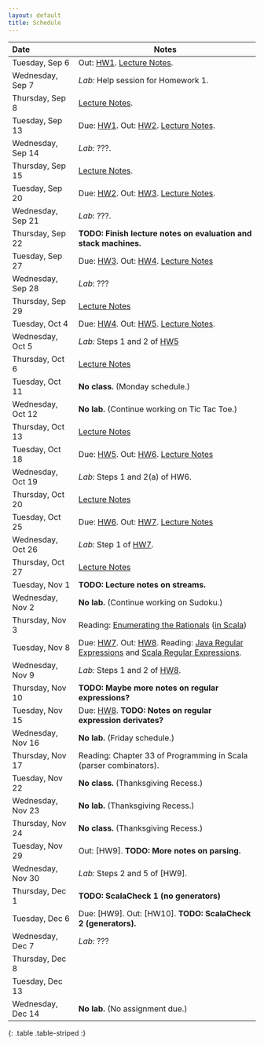 ```yaml
---
layout: default
title: Schedule
---
```


| Date              | Notes                                                                                           |
|:------------------|-------------------------------------------------------------------------------------------------|
| Tuesday, Sep 6    | Out: [HW1]. [Lecture Notes](../reading/lecture1.pdf).                                           |
| Wednesday, Sep 7  | *Lab:* Help session for Homework 1.                                                             |
| Thursday, Sep 8   | [Lecture Notes](../reading/lecture2.pdf).                                                       |
| Tuesday, Sep 13   | Due: [HW1]. Out: [HW2]. [Lecture Notes](../reading/lecture3.pdf).                               |
| Wednesday, Sep 14 | *Lab:* ???.                                                                                     |
| Thursday, Sep 15  | [Lecture Notes](../reading/lecture4.pdf).                                                       |
| Tuesday, Sep 20   | Due: [HW2]. Out: [HW3]. [Lecture Notes](../reading/lecture5.pdf).                               |
| Wednesday, Sep 21 | *Lab*: ???.                                                                                     |
| Thursday, Sep 22  | **TODO: Finish lecture notes on evaluation and stack machines.**                                |
| Tuesday, Sep 27   | Due: [HW3]. Out: [HW4]. [Lecture Notes](../reading/gc.pdf)                                      |
| Wednesday, Sep 28 | *Lab*: ???                                                                                      |
| Thursday, Sep 29  | [Lecture Notes](../reading/lecture8.pdf)                                                        |
| Tuesday, Oct 4    | Due: [HW4]. Out: [HW5]. [Lecture Notes](../reading/lecture9.pdf).                               |
| Wednesday, Oct 5  | *Lab:*  Steps 1 and 2 of [HW5]                                                                  |
| Thursday, Oct 6   | [Lecture Notes](../reading/lecture10.pdf)                                                       |
| Tuesday, Oct 11   | **No class.** (Monday schedule.)                                                                |
| Wednesday, Oct 12 | **No lab.** (Continue working on Tic Tac Toe.)                                                  |
| Thursday, Oct 13  | [Lecture Notes](../reading/lecture11.pdf)                                                       |
| Tuesday, Oct 18   | Due: [HW5]. Out: [HW6]. [Lecture Notes](https://piazza.com/class/ihn69k9d3dh9n?cid=866)         |
| Wednesday, Oct 19 | *Lab:* Steps 1 and 2(a) of HW6.                                                                 |
| Thursday, Oct 20  | [Lecture Notes](../reading/lecture13.pdf)                                                       |
| Tuesday, Oct 25   | Due: [HW6]. Out: [HW7]. [Lecture Notes](https://piazza.com/class/ihn69k9d3dh9n?cid=957)         |
| Wednesday, Oct 26 | *Lab:* Step 1 of [HW7].                                                                         |
| Thursday, Oct 27  | [Lecture Notes](../reading/lecture15.pdf)                                                       |
| Tuesday, Nov 1    | **TODO: Lecture notes on streams.**                                                             |
| Wednesday, Nov 2  | **No lab.** (Continue working on Sudoku.)                                                       |
| Thursday, Nov 3   | Reading: [Enumerating the Rationals] ([in Scala](../reading/rationals.scala))                   |
| Tuesday, Nov 8    | Due: [HW7]. Out: [HW8]. Reading: [Java Regular Expressions] and [Scala Regular Expressions].    |
| Wednesday, Nov 9  | *Lab:* Steps 1 and 2 of [HW8].                                                                  |
| Thursday, Nov 10  | **TODO: Maybe more notes on regular expressions?**                                              |
| Tuesday, Nov 15   | Due: [HW8]. **TODO: Notes on regular expression derivates?**                                    |
| Wednesday, Nov 16 | **No lab.** (Friday schedule.)                                                                  |
| Thursday, Nov 17  | Reading: Chapter 33 of Programming in Scala (parser combinators).                               |
| Tuesday, Nov 22   | **No class.** (Thanksgiving Recess.)                                                            |
| Wednesday, Nov 23 | **No lab.** (Thanksgiving Recess.)                                                              |
| Thursday, Nov 24  | **No class.** (Thanksgiving Recess.)                                                            |
| Tuesday, Nov 29   | Out: [HW9]. **TODO: More notes on parsing.**                                                    |
| Wednesday, Nov 30 | *Lab:* Steps 2 and 5 of [HW9].                                                                  |
| Thursday, Dec 1   | **TODO: ScalaCheck 1 (no generators)**                                                          |
| Tuesday, Dec 6    | Due: [HW9]. Out: [HW10]. **TODO: ScalaCheck 2 (generators).**                                   |
| Wednesday, Dec 7  | *Lab:* ???                                                                                      |
| Thursday, Dec 8   |                                                                                                 |
| Tuesday, Dec 13   |                                                                                                 |
| Wednesday, Dec 14 | **No lab.** (No assignment due.)                                                                |
{: .table .table-striped :}

[HW1]: ../hw/hw1.pdf
[HW2]: ../hw/hw2.pdf
[HW3]: ../hw/hw3.pdf
[HW4]: ../hw/hw4.pdf
[HW5]: ../hw/hw5.pdf
[HW6]: ../hw/hw6.pdf
[HW7]: ../hw/hw7.pdf
[HW8]: ../hw/hw8.pdf
[Enumerating the Rationals]: ../reading/rationals.pdf
[Java Regular Expressions]: http://docs.oracle.com/javase/7/docs/api/java/util/regex/Pattern.html
[Scala Regular Expressions]: http://www.scala-lang.org/api/current/index.html#scala.util.matching.Regex
